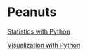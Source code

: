 # Peanuts

[Statistics with Python](https://nbviewer.jupyter.org/github/scalefreeus/peanuts/blob/master/notebooks/statistics/Intro.ipynb)

[Visualization with Python](https://nbviewer.jupyter.org/github/scalefreeus/peanuts/blob/master/notebooks/visualization/intro.ipynb)
